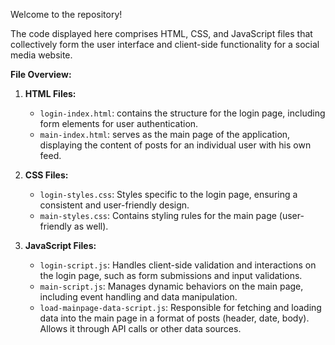 Welcome to the repository!

The code displayed here comprises HTML, CSS, and JavaScript files that collectively form the user interface and client-side functionality for a social media website.

**File Overview:**

1. **HTML Files:**
   - `login-index.html`: contains the structure for the login page, including form elements for user authentication.
   - `main-index.html`: serves as the main page of the application, displaying the content of posts for an individual user with his own feed.

2. **CSS Files:**
   - `login-styles.css`: Styles specific to the login page, ensuring a consistent and user-friendly design.
   - `main-styles.css`: Contains styling rules for the main page (user-friendly as well).

3. **JavaScript Files:**
   - `login-script.js`: Handles client-side validation and interactions on the login page, such as form submissions and input validations.
   - `main-script.js`: Manages dynamic behaviors on the main page, including event handling and data manipulation.
   - `load-mainpage-data-script.js`: Responsible for fetching and loading data into the main page in a format of posts (header, date, body). Allows it through API calls or other data sources.

